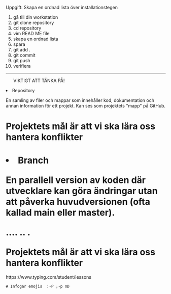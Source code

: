 Uppgift: Skapa en ordnad lista över installationstegen
1. gå till din workstation
2. git clone repository
3. cd repository
4. vim READ ME file
5. skapa en ordnad lista 
6. spara
7. git add .
8. git commit
9. git push
10. verifiera 
---
<ul>VIKTIGT ATT TÄNKA PÅ!</ul>
<li>Repository</li>
<p> En samling av filer och mappar som innehåller kod, dokumentation och annan information för ett projekt. Kan ses som projektets "mapp" på GitHub.</p>

<h1>Projektets mål är att vi ska lära oss hantera konflikter<h1
https://www.typing.com/student/lessons

>


<li>Branch</li>
<p>En parallell version av koden där utvecklare kan göra ändringar utan att påverka huvudversionen (ofta kallad main eller master).</p>
<p>.... .. .</p


<h1>Projektets mål är att vi ska lära oss hantera konflikter</h1>

<link>https://www.typing.com/student/lessons</link>

    # Infogar emojis  :-P ;-p XD  
    
